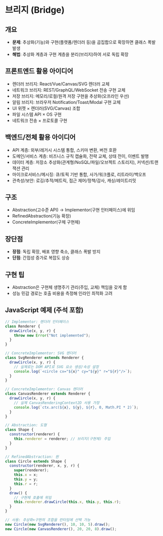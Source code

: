 # 브리지 (Bridge)

## 개요

- **문제**: 추상화(기능)와 구현(플랫폼/렌더러 등)을 곱집합으로 확장하면 클래스 폭발 발생
- **해법**: 추상화 계층과 구현 계층을 분리(브리지)하여 서로 독립 확장

## 프론트엔드 활용 아이디어

- 렌더러 브리지: React/Vue/Canvas/SVG 렌더러 교체
- 네트워크 브리지: REST/GraphQL/WebSocket 전송 구현 교체
- 저장 브리지: 메모리/로컬/원격 저장 구현을 추상화(오프라인 우선)
- 알림 브리지: 브라우저 Notification/Toast/Modal 구현 교체
- UI 위젯 × 렌더러(SVG/Canvas) 조합
- 파일 시스템 API × OS 구현
- 네트워크 전송 × 프로토콜 구현

## 백엔드/전체 활용 아이디어

- API 계층: 외부/레거시 시스템 통합, 스키마 변환, 버전 호환
- 도메인/서비스 계층: 비즈니스 규칙 캡슐화, 전략 교체, 상태 전이, 이벤트 발행
- 데이터 계층: 저장소 추상화(관계형/NoSQL/파일/오브젝트 스토리지), 커넥션/트랜잭션 관리
- 마이크로서비스/메시징: 큐/토픽 기반 통합, 사가/워크플로, 리트라이/백오프
- 관측성/보안: 로깅/추적/메트릭, 접근 제어/정책/감사, 캐싱/레이트리밋

## 구조

- Abstraction(고수준 API) → Implementor(구현 인터페이스)에 위임
- RefinedAbstraction(기능 확장)
- ConcreteImplementor(구체 구현체)

## 장단점

- **장점**: 독립 확장, 배포 영향 축소, 클래스 폭발 방지
- **단점**: 간접성 증가로 복잡도 상승

## 구현 팁

- Abstraction은 구현체 생명주기 관리(주입, 교체) 책임을 갖게 함
- 성능 민감 경로는 호출 비용을 측정해 인라인 최적화 고려

## JavaScript 예제 (주석 포함)

```javascript
// Implementor: 렌더러 인터페이스
class Renderer {
  drawCircle(x, y, r) {
    throw new Error("Not implemented");
  }
}

// ConcreteImplementor: SVG 렌더러
class SvgRenderer extends Renderer {
  drawCircle(x, y, r) {
    // 실제로는 DOM API로 SVG 요소 생성/속성 설정
    console.log(`<circle cx="${x}" cy="${y}" r="${r}"/>`);
  }
}

// ConcreteImplementor: Canvas 렌더러
class CanvasRenderer extends Renderer {
  drawCircle(x, y, r) {
    // 실제 CanvasRenderingContext2D 사용 가정
    console.log(`ctx.arc(${x}, ${y}, ${r}, 0, Math.PI * 2)`);
  }
}

// Abstraction: 도형
class Shape {
  constructor(renderer) {
    this.renderer = renderer; // 브리지(구현체) 주입
  }
}

// RefinedAbstraction: 원
class Circle extends Shape {
  constructor(renderer, x, y, r) {
    super(renderer);
    this.x = x;
    this.y = y;
    this.r = r;
  }
  draw() {
    // 구현체 호출에 위임
    this.renderer.drawCircle(this.x, this.y, this.r);
  }
}

// 사용: 추상화×구현의 조합을 런타임에 선택 가능
new Circle(new SvgRenderer(), 10, 10, 5).draw();
new Circle(new CanvasRenderer(), 20, 20, 8).draw();
```
